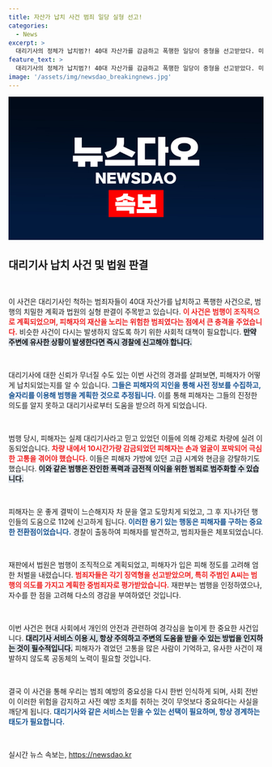 ```yaml
---
title: 자산가 납치 사건 범죄 일당 실형 선고!
categories:
  - News
excerpt: >
  대리기사의 정체가 납치범?! 40대 자산가를 감금하고 폭행한 일당이 중형을 선고받았다. 미리 계획된 범행의 전말과 기상천외한 수법이 드러났다. 클릭해 충격적인 사건의 자세한 내용을 알아보세요!
feature_text: >
  대리기사의 정체가 납치범?! 40대 자산가를 감금하고 폭행한 일당이 중형을 선고받았다. 미리 계획된 범행의 전말과 기상천외한 수법이 드러났다. 클릭해 충격적인 사건의 자세한 내용을 알아보세요!
image: '/assets/img/newsdao_breakingnews.jpg'
---
```


<p><img src="/assets/img/newsdao_breakingnews.jpg" alt="implanttips 속보" /></p>

<h2 data-ke-size="size26">대리기사 납치 사건 및 법원 판결</h2>

<p data-ke-size="size16">&nbsp;</p>

<p>이 사건은 대리기사인 척하는 범죄자들이 40대 자산가를 납치하고 폭행한 사건으로, 범행의 치밀한 계획과 법원의 실형 판결이 주목받고 있습니다. <b><span style="color: #ee2323;">이 사건은 범행이 조직적으로 계획되었으며, 피해자의 재산을 노리는 위험한 범죄였다는 점에서 큰 충격을 주었습니다.</span></b> 비슷한 사건이 다시는 발생하지 않도록 하기 위한 사회적 대책이 필요합니다. <b><span style="background-color: #21538527;">만약 주변에 유사한 상황이 발생한다면 즉시 경찰에 신고해야 합니다.</span></b></p>

<p data-ke-size="size16">&nbsp;</p>

<p>대리기사에 대한 신뢰가 무너질 수도 있는 이번 사건의 경과를 살펴보면, 피해자가 어떻게 납치되었는지를 알 수 있습니다. <b><span style="color: #1a5490;">그들은 피해자의 지인을 통해 사전 정보를 수집하고, 술자리를 이용해 범행을 계획한 것으로 추정됩니다.</span></b> 이를 통해 피해자는 그들의 진정한 의도를 알지 못하고 대리기사로부터 도움을 받으려 하게 되었습니다.</p>

<p data-ke-size="size16">&nbsp;</p>

<p>범행 당시, 피해자는 실제 대리기사라고 믿고 있었던 이들에 의해 강제로 차량에 실려 이동되었습니다. <b><span style="color: #ee2323;">차량 내에서 10시간가량 감금되었던 피해자는 손과 얼굴이 포박되어 극심한 고통을 겪어야 했습니다.</span></b> 이들은 피해자 가방에 있던 고급 시계와 현금을 강탈하기도 했습니다. <b><span style="background-color: #21538527;">이와 같은 범행은 잔인한 폭력과 금전적 이익을 위한 범죄로 범주화할 수 있습니다.</span></b></p>

<p data-ke-size="size16">&nbsp;</p>

<p>피해자는 운 좋게 결박이 느슨해지자 차 문을 열고 도망치게 되었고, 그 후 지나가던 행인들의 도움으로 112에 신고하게 됩니다. <b><span style="color: #1a5490;">이러한 용기 있는 행동은 피해자를 구하는 중요한 전환점이었습니다.</span></b> 경찰이 출동하여 피해자를 발견하고, 범죄자들은 체포되었습니다. </p>

<p data-ke-size="size16">&nbsp;</p>

<p>재판에서 법원은 범행이 조직적으로 계획되었고, 피해자가 입은 피해 정도를 고려해 엄한 처벌을 내렸습니다. <b><span style="color: #ee2323;">범죄자들은 각기 징역형을 선고받았으며, 특히 주범인 A씨는 범행의 의도를 가지고 계획한 중범죄자로 평가받았습니다.</span></b> 재판부는 범행을 인정하였으나, 자수를 한 점을 고려해 다소의 경감을 부여하였던 것입니다. </p>

<p data-ke-size="size16">&nbsp;</p>

<p>이번 사건은 현대 사회에서 개인의 안전과 관련하여 경각심을 높이게 한 중요한 사건입니다. <b><span style="background-color: #21538527;">대리기사 서비스 이용 시, 항상 주의하고 주변의 도움을 받을 수 있는 방법을 인지하는 것이 필수적입니다.</span></b> 피해자가 겪었던 고통을 많은 사람이 기억하고, 유사한 사건이 재발하지 않도록 공동체의 노력이 필요할 것입니다. </p>

<p data-ke-size="size16">&nbsp;</p>

<p>결국 이 사건을 통해 우리는 범죄 예방의 중요성을 다시 한번 인식하게 되며, 사회 전반이 이러한 위험을 감지하고 사전 예방 조치를 취하는 것이 무엇보다 중요하다는 사실을 깨닫게 됩니다. <b><span style="color: #1a5490;">대리기사와 같은 서비스는 믿을 수 있는 선택이 필요하며, 항상 경계하는 태도가 필요합니다.</span></b> </p>

<p data-ke-size="size16">&nbsp;</p>
실시간 뉴스 속보는, <a href="https://newsdao.kr" rel="dofollow">https://newsdao.kr</a>


